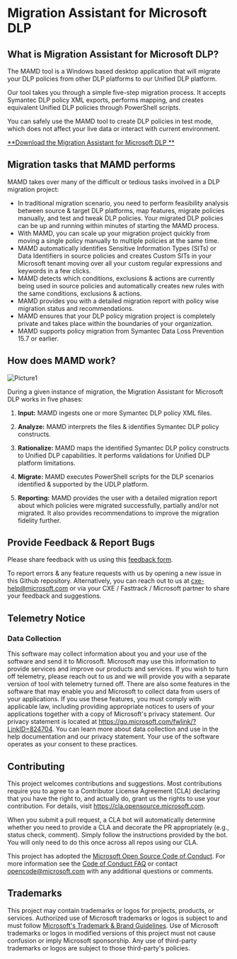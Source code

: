 # Migration Assistant for Microsoft DLP 


## What is Migration Assistant for Microsoft DLP?

The MAMD tool is a Windows based desktop application that will migrate your DLP policies from other DLP platforms to our Unified DLP platform. 

Our tool takes you through a simple five-step migration process. It accepts Symantec DLP policy XML exports, performs mapping, and creates equivalent Unified DLP policies through PowerShell scripts.

You can safely use the MAMD tool to create DLP policies in test mode, which does not affect your live data or interact with current environment. 

[**Download the Migration Assistant for Microsoft DLP **](https://aka.ms/DownloadMDMA)

## Migration tasks that MAMD performs

MAMD takes over many of the difficult or tedious tasks involved in a DLP migration project:

-	In traditional migration scenario, you need to perform feasibility analysis between source & target DLP platforms, map features, migrate policies manually, and test and tweak DLP policies. Your migrated DLP policies can be up and running within minutes of starting the MAMD process.
- With MAMD, you can scale up your migration project quickly from moving a single policy manually to multiple policies at the same time.
- MAMD automatically identifies Sensitive Information Types (SITs) or Data Identifiers in source policies and creates Custom SITs in your Microsoft tenant moving over all your custom regular expressions and keywords in a few clicks.
- MAMD detects which conditions, exclusions & actions are currently being used in source policies and automatically creates new rules with the same conditions, exclusions & actions.
- MAMD provides you with a detailed migration report with policy wise migration status and recommendations.
- MAMD ensures that your DLP policy migration project is completely private and takes place within the boundaries of your organization.
- MAMD supports policy migration from Symantec Data Loss Prevention 15.7 or earlier.



## How does MAMD work?

![Picture1](https://user-images.githubusercontent.com/69503744/154880938-405ee271-482b-4dca-8f41-30017d64758c.png)

During a given instance of migration, the Migration Assistant for Microsoft DLP works in five phases:

1.  **Input:** MAMD ingests one or more Symantec DLP policy XML files.

2.	**Analyze:** MAMD interprets the files & identifies Symantec DLP policy constructs.

3.	**Rationalize:** MAMD maps the identified Symantec DLP policy constructs to Unified DLP capabilities. It performs validations for Unified DLP platform limitations.

4.	**Migrate:** MAMD executes PowerShell scripts for the DLP scenarios identified & supported by the UDLP platform. 

5.	**Reporting:** MAMD provides the user with a detailed migration report about which policies were migrated successfully, partially and/or not migrated. It also provides recommendations to improve the migration fidelity further.


## Provide Feedback & Report Bugs

Please share feedback with us using this [feedback form](https://aka.ms/MDMAFeedback).

To report errors & any feature requests with us by opening a new issue in this Github repository. Alternatively, you can reach out to us at cxe-help@microsoft.com or via your CXE / Fasttrack / Microsoft partner to share your feedback and suggestions.



## Telemetry Notice

### Data Collection
This software may collect information about you and your use of the software and send it to Microsoft. Microsoft may use this information to provide services and improve our products and services. If you wish to turn off telemetry, please reach out to us and we will provide you with a separate version of tool with telemetry turned off. There are also some features in the software that may enable you and Microsoft to collect data from users of your applications. If you use these features, you must comply with applicable law, including providing appropriate notices to users of your applications together with a copy of Microsoft's privacy statement. Our privacy statement is located at https://go.microsoft.com/fwlink/?LinkID=824704. You can learn more about data collection and use in the help documentation and our privacy statement. Your use of the software operates as your consent to these practices.



## Contributing

This project welcomes contributions and suggestions.  Most contributions require you to agree to a
Contributor License Agreement (CLA) declaring that you have the right to, and actually do, grant us
the rights to use your contribution. For details, visit https://cla.opensource.microsoft.com.

When you submit a pull request, a CLA bot will automatically determine whether you need to provide
a CLA and decorate the PR appropriately (e.g., status check, comment). Simply follow the instructions
provided by the bot. You will only need to do this once across all repos using our CLA.

This project has adopted the [Microsoft Open Source Code of Conduct](https://opensource.microsoft.com/codeofconduct/).
For more information see the [Code of Conduct FAQ](https://opensource.microsoft.com/codeofconduct/faq/) or
contact [opencode@microsoft.com](mailto:opencode@microsoft.com) with any additional questions or comments.

## Trademarks

This project may contain trademarks or logos for projects, products, or services. Authorized use of Microsoft 
trademarks or logos is subject to and must follow 
[Microsoft's Trademark & Brand Guidelines](https://www.microsoft.com/en-us/legal/intellectualproperty/trademarks/usage/general).
Use of Microsoft trademarks or logos in modified versions of this project must not cause confusion or imply Microsoft sponsorship.
Any use of third-party trademarks or logos are subject to those third-party's policies.
